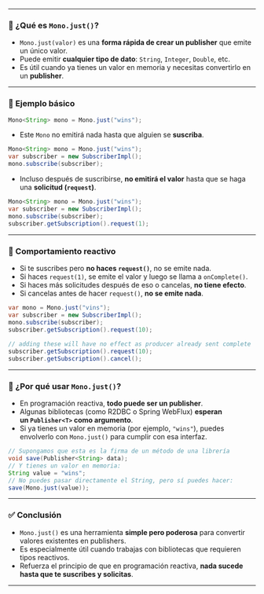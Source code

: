 
---

### 🧠 ¿Qué es `Mono.just()`?

- `Mono.just(valor)` es una **forma rápida de crear un publisher** que emite un único valor.
- Puede emitir **cualquier tipo de dato**: `String`, `Integer`, `Double`, etc.
- Es útil cuando ya tienes un valor en memoria y necesitas convertirlo en un **publisher**.

---

### 🧪 Ejemplo básico

```java
Mono<String> mono = Mono.just("wins");
```

- Este `Mono` no emitirá nada hasta que alguien se **suscriba**.

```java
Mono<String> mono = Mono.just("wins");
var subscriber = new SubscriberImpl();  
mono.subscribe(subscriber);
```

- Incluso después de suscribirse, **no emitirá el valor** hasta que se haga una **solicitud (`request`)**.

```java
Mono<String> mono = Mono.just("wins");
var subscriber = new SubscriberImpl();  
mono.subscribe(subscriber);
subscriber.getSubscription().request(1);
```


---

### 🔄 Comportamiento reactivo

- Si te suscribes pero **no haces `request()`**, no se emite nada.
- Si haces `request(1)`, se emite el valor y luego se llama a `onComplete()`.
- Si haces más solicitudes después de eso o cancelas, **no tiene efecto**.
- Si cancelas antes de hacer `request()`, **no se emite nada**.

```java
var mono = Mono.just("vins");  
var subscriber = new SubscriberImpl();  
mono.subscribe(subscriber);  
subscriber.getSubscription().request(10);  
  
// adding these will have no effect as producer already sent complete  
subscriber.getSubscription().request(10);  
subscriber.getSubscription().cancel();
```

---

### 🧩 ¿Por qué usar `Mono.just()`?

- En programación reactiva, **todo puede ser un publisher**.
- Algunas bibliotecas (como R2DBC o Spring WebFlux) **esperan un `Publisher<T>` como argumento**.
- Si ya tienes un valor en memoria (por ejemplo, `"wins"`), puedes envolverlo con `Mono.just()` para cumplir con esa interfaz.

```java
// Supongamos que esta es la firma de un método de una librería
void save(Publisher<String> data);
// Y tienes un valor en memoria:
String value = "wins";
// No puedes pasar directamente el String, pero sí puedes hacer:
save(Mono.just(value));
```

---

### ✅ Conclusión

- `Mono.just()` es una herramienta **simple pero poderosa** para convertir valores existentes en publishers.
- Es especialmente útil cuando trabajas con bibliotecas que requieren tipos reactivos.
- Refuerza el principio de que en programación reactiva, **nada sucede hasta que te suscribes y solicitas**.

---